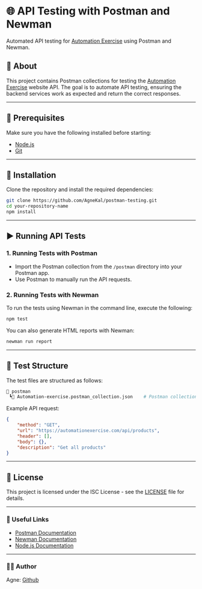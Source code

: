 # 🌐 API Testing with Postman and Newman

Automated API testing for [Automation Exercise](https://www.automationexercise.com) using Postman and Newman.

## 📖 About

This project contains Postman collections for testing the [Automation Exercise](https://www.automationexercise.com) website API. The goal is to automate API testing, ensuring the backend services work as expected and return the correct responses.

---

## 🚀 Prerequisites

Make sure you have the following installed before starting:

-   [Node.js](https://nodejs.org/)
-   [Git](https://git-scm.com)

---

## 🔧 Installation

Clone the repository and install the required dependencies:

```bash
git clone https://github.com/AgneKal/postman-testing.git
cd your-repository-name
npm install
```

---

## ▶️ Running API Tests

### 1. Running Tests with Postman

-   Import the Postman collection from the `/postman` directory into your Postman app.
-   Use Postman to manually run the API requests.

### 2. Running Tests with Newman

To run the tests using Newman in the command line, execute the following:

```bash
npm test
```

You can also generate HTML reports with Newman:

```bash
newman run report
```

---

## 🧩 Test Structure

The test files are structured as follows:

```bash
📁 postman
 ┗📄 Automation-exercise.postman_collection.json    # Postman collection
```

Example API request:

```json
{
    "method": "GET",
    "url": "https://automationexercise.com/api/products",
    "header": [],
    "body": {},
    "description": "Get all products"
}
```

---

## 📝 License

This project is licensed under the ISC License - see the [LICENSE](LICENSE.txt) file for details.

---

### 🔗 Useful Links

-   [Postman Documentation](https://learning.postman.com/docs/getting-started/introduction/)
-   [Newman Documentation](https://www.npmjs.com/package/newman)
-   [Node.js Documentation](https://nodejs.org/en/docs/)

---

### 👩‍💻 Author

Agne: [Github](https://github.com/AgneKal)
